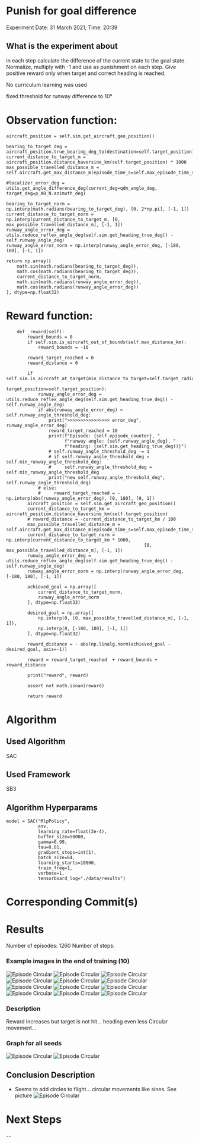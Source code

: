 # Punish for goal difference
Experiment Date: 31 March 2021, Time: 20:39 
## What is the experiment about
in each step calculate the difference of the current state to the goal state.
Normalize, multiply with -1 and use as punishment on each step.
Give positive reward only when target and correct heading is reached.

No curriculum learning was used

fixed threshold for runway difference to 10°

# Observation function:
```
aircraft_position = self.sim.get_aircraft_geo_position()

bearing_to_target_deg = aircraft_position.true_bearing_deg_to(destination=self.target_position)
current_distance_to_target_m = aircraft_position.distance_haversine_km(self.target_position) * 1000
max_possible_travelled_distance_m = self.aircraft.get_max_distance_m(episode_time_s=self.max_episode_time_s)

#localizer_error_deg = utils.get_angle_difference_deg(current_deg=qdm_angle_deg, target_deg=p_AB_N.azimuth_deg)

bearing_to_target_norm = np.interp(math.radians(bearing_to_target_deg), [0, 2*np.pi], [-1, 1])
current_distance_to_target_norm = np.interp(current_distance_to_target_m, [0, max_possible_travelled_distance_m], [-1, 1])
runway_angle_error_deg = utils.reduce_reflex_angle_deg(self.sim.get_heading_true_deg() - self.runway_angle_deg)
runway_angle_error_norm = np.interp(runway_angle_error_deg, [-180, 180], [-1, 1])

return np.array([
    math.sin(math.radians(bearing_to_target_deg)),
    math.cos(math.radians(bearing_to_target_deg)),
    current_distance_to_target_norm,
    math.sin(math.radians(runway_angle_error_deg)),
    math.cos(math.radians(runway_angle_error_deg))
], dtype=np.float32)
```

# Reward function:
```
    def _reward(self):
        reward_bounds = 0
        if self.sim.is_aircraft_out_of_bounds(self.max_distance_km):
            reward_bounds = -10

        reward_target_reached = 0
        reward_distance = 0

        if self.sim.is_aircraft_at_target(min_distance_to_target=self.target_radius_km,
                                          target_position=self.target_position):
            runway_angle_error_deg = utils.reduce_reflex_angle_deg(self.sim.get_heading_true_deg() - self.runway_angle_deg)
            if abs(runway_angle_error_deg) < self.runway_angle_threshold_deg:
                print(">>>>>>>>>>>>>>>> error_deg", runway_angle_error_deg)
                reward_target_reached = 10
                print(f"Episode: {self.episode_counter}, "
                      f"runway angle: {self.runway_angle_deg}, "
                      f"heading: {self.sim.get_heading_true_deg()}")
                # self.runway_angle_threshold_deg -= 1
                # if self.runway_angle_threshold_deg < self.min_runway_angle_threshold_deg:
                #     self.runway_angle_threshold_deg = self.min_runway_angle_threshold_deg
                print("new self.runway_angle_threshold_deg", self.runway_angle_threshold_deg)
            # else:
            #     reward_target_reached = - np.interp(abs(runway_angle_error_deg), [0, 180], [0, 1])
        aircraft_position = self.sim.get_aircraft_geo_position()
        current_distance_to_target_km = aircraft_position.distance_haversine_km(self.target_position)
        # reward_distance = -current_distance_to_target_km / 100
        max_possible_travelled_distance_m = self.aircraft.get_max_distance_m(episode_time_s=self.max_episode_time_s)
        current_distance_to_target_norm = np.interp(current_distance_to_target_km * 1000,
                                                    [0, max_possible_travelled_distance_m], [-1, 1])
        runway_angle_error_deg = utils.reduce_reflex_angle_deg(self.sim.get_heading_true_deg() - self.runway_angle_deg)
        runway_angle_error_norm = np.interp(runway_angle_error_deg, [-180, 180], [-1, 1])

        achieved_goal = np.array([
            current_distance_to_target_norm,
            runway_angle_error_norm
        ], dtype=np.float32)

        desired_goal = np.array([
            np.interp(0, [0, max_possible_travelled_distance_m], [-1, 1]),
            np.interp(0, [-180, 180], [-1, 1])
        ], dtype=np.float32)

        reward_distance = - abs(np.linalg.norm(achieved_goal - desired_goal, axis=-1))

        reward = reward_target_reached  + reward_bounds + reward_distance

        print("reward", reward)

        assert not math.isnan(reward)

        return reward
```

# Algorithm
## Used Algorithm
SAC 
## Used Framework
SB3
## Algorithm Hyperparams
```
model = SAC("MlpPolicy",
            env,
            learning_rate=float(3e-4),
            buffer_size=50000,
            gamma=0.99,
            tau=0.01,
            gradient_steps=int(1),
            batch_size=64,
            learning_starts=10000,
            train_freq=1,
            verbose=1,
            tensorboard_log="./data/results")
```


# Corresponding Commit(s)


# Results 
Number of episodes: 1260
Number of steps: 


### Example images in the end of training (10)
![Episode Circular](img/episode_284_target_circular.png)
![Episode Circular](img/episode_1230_heading.png)
![Episode Circular](img/episode_1231_target.png)
![Episode Circular](img/episode_1232_bounds.png)
![Episode Circular](img/episode_1233_bounds.png)
![Episode Circular](img/episode_1234_bounds.png)
![Episode Circular](img/episode_1235_bounds.png)
![Episode Circular](img/episode_1236_bounds.png)
![Episode Circular](img/episode_1237_bounds.png)
![Episode Circular](img/episode_1238_target.png)
![Episode Circular](img/episode_1239_bounds.png)
![Episode Circular](img/episode_1240-bounds.png)

### Description
Reward increases but target is not hit... heading even less
Circular movement...

### Graph for all seeds
![Episode Circular](img/sb3_rewardshaping_tensorboard_1_seeds_3.png)
![Episode Circular](img/sb3_rewardshaping_tensorboard_2_seeds_3.png)

## Conclusion Description
- Seems to add circles to flight... circular movements like sines. See picture
![Episode Circular](img/episode_284_target_circular.png)
# Next Steps
-- 
